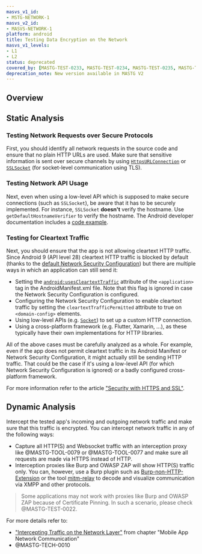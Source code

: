 ```yaml
---
masvs_v1_id:
- MSTG-NETWORK-1
masvs_v2_id:
- MASVS-NETWORK-1
platform: android
title: Testing Data Encryption on the Network
masvs_v1_levels:
- L1
- L2
status: deprecated
covered_by: [MASTG-TEST-0233, MASTG-TEST-0234, MASTG-TEST-0235, MASTG-TEST-0236, MASTG-TEST-0237, MASTG-TEST-0238, MASTG-TEST-0239]
deprecation_note: New version available in MASTG V2
---
```


## Overview

## Static Analysis

### Testing Network Requests over Secure Protocols

First, you should identify all network requests in the source code and ensure that no plain HTTP URLs are used. Make sure that sensitive information is sent over secure channels by using [`HttpsURLConnection`](https://developer.android.com/reference/javax/net/ssl/HttpsURLConnection.html "HttpsURLConnection") or [`SSLSocket`](https://developer.android.com/reference/javax/net/ssl/SSLSocket.html "SSLSocket") (for socket-level communication using TLS).

### Testing Network API Usage

Next, even when using a low-level API which is supposed to make secure connections (such as `SSLSocket`), be aware that it has to be securely implemented. For instance, `SSLSocket` **doesn't** verify the hostname. Use `getDefaultHostnameVerifier` to verify the hostname. The Android developer documentation includes a [code example](https://developer.android.com/training/articles/security-ssl.html#WarningsSslSocket "Warnings About Using SSLSocket Directly").

### Testing for Cleartext Traffic

Next, you should ensure that the app is not allowing cleartext HTTP traffic. Since Android 9 (API level 28) cleartext HTTP traffic is blocked by default (thanks to the [default Network Security Configuration](../../../Document/0x05g-Testing-Network-Communication.md#default-configurations)) but there are multiple ways in which an application can still send it:

- Setting the [`android:usesCleartextTraffic`](https://developer.android.com/guide/topics/manifest/application-element#usesCleartextTraffic "Android documentation - usesCleartextTraffic flag") attribute of the `<application>` tag in the AndroidManifest.xml file. Note that this flag is ignored in case the Network Security Configuration is configured.
- Configuring the Network Security Configuration to enable cleartext traffic by setting the `cleartextTrafficPermitted` attribute to true on `<domain-config>` elements.
- Using low-level APIs (e.g. [`Socket`](https://developer.android.com/reference/java/net/Socket "Socket class")) to set up a custom HTTP connection.
- Using a cross-platform framework (e.g. Flutter, Xamarin, ...), as these typically have their own implementations for HTTP libraries.

All of the above cases must be carefully analyzed as a whole. For example, even if the app does not permit cleartext traffic in its Android Manifest or Network Security Configuration, it might actually still be sending HTTP traffic. That could be the case if it's using a low-level API (for which Network Security Configuration is ignored) or a badly configured cross-platform framework.

For more information refer to the article ["Security with HTTPS and SSL"](https://developer.android.com/training/articles/security-ssl.html).

## Dynamic Analysis

Intercept the tested app's incoming and outgoing network traffic and make sure that this traffic is encrypted. You can intercept network traffic in any of the following ways:

- Capture all HTTP(S) and Websocket traffic with an interception proxy like @MASTG-TOOL-0079 or @MASTG-TOOL-0077 and make sure all requests are made via HTTPS instead of HTTP.
- Interception proxies like Burp and OWASP ZAP will show HTTP(S) traffic only. You can, however, use a Burp plugin such as [Burp-non-HTTP-Extension](https://github.com/summitt/Burp-Non-HTTP-Extension "Burp-non-HTTP-Extension") or the tool [mitm-relay](https://github.com/jrmdev/mitm_relay "mitm-relay") to decode and visualize communication via XMPP and other protocols.

> Some applications may not work with proxies like Burp and OWASP ZAP because of Certificate Pinning. In such a scenario, please check @MASTG-TEST-0022.

For more details refer to:

- ["Intercepting Traffic on the Network Layer"](../../../Document/0x04f-Testing-Network-Communication.md#intercepting-traffic-on-the-network-layer) from chapter "Mobile App Network Communication"
- @MASTG-TECH-0010
